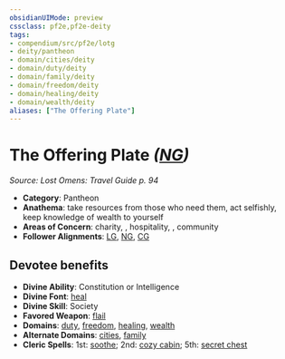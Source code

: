 ```yaml
---
obsidianUIMode: preview
cssclass: pf2e,pf2e-deity
tags:
- compendium/src/pf2e/lotg
- deity/pantheon
- domain/cities/deity
- domain/duty/deity
- domain/family/deity
- domain/freedom/deity
- domain/healing/deity
- domain/wealth/deity
aliases: ["The Offering Plate"]
---
```

# The Offering Plate *([NG](rules/traits/neutral-good-b1.md))*  
*Source: Lost Omens: Travel Guide p. 94*  

- **Category**: Pantheon
- **Anathema**: take resources from those who need them, act selfishly, keep knowledge of wealth to yourself
- **Areas of Concern**: charity, , hospitality, , community
- **Follower Alignments**: [LG](rules/traits/lawful-goo-b1.md), [NG](rules/traits/neutral-good-b1.md), [CG](rules/traits/chaotic-good-b1.md)

## Devotee benefits

- **Divine Ability**: Constitution or Intelligence
- **Divine Font**: [heal](compendium/spells/heal.md)
- **Divine Skill**: Society
- **Favored Weapon**: [flail](compendium/equipment/items/flail.md)
- **Domains**: [duty](compendium/setting/domains.md#Duty), [freedom](compendium/setting/domains.md#Freedom), [healing](compendium/setting/domains.md#Healing), [wealth](compendium/setting/domains.md#Wealth)
- **Alternate Domains**: [cities](compendium/setting/domains.md#Cities), [family](compendium/setting/domains.md#Family)
- **Cleric Spells**: 1st: [soothe](compendium/spells/soothe.md); 2nd: [cozy cabin](compendium/spells/cozy-cabin-apg.md); 5th: [secret chest](compendium/spells/secret-chest-apg.md)